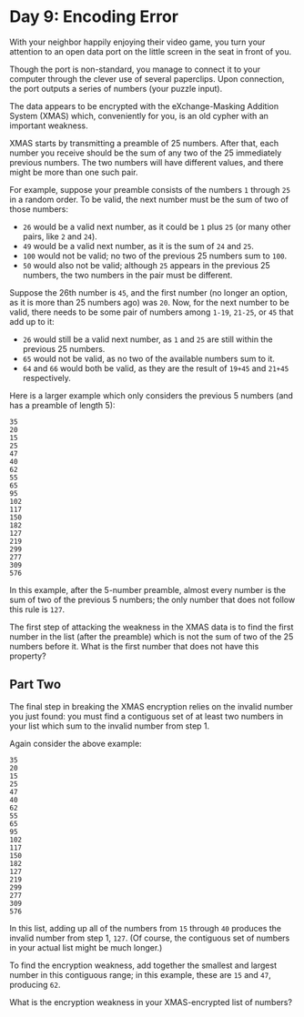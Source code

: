 # Day 9: Encoding Error

With your neighbor happily enjoying their video game, you turn your attention to an open data port on the little screen in the seat in front of you.

Though the port is non-standard, you manage to connect it to your computer through the clever use of several paperclips. Upon connection, the port outputs a series of numbers (your puzzle input).

The data appears to be encrypted with the eXchange-Masking Addition System (XMAS) which, conveniently for you, is an old cypher with an important weakness.

XMAS starts by transmitting a preamble of 25 numbers. After that, each number you receive should be the sum of any two of the 25 immediately previous numbers. The two numbers will have different values, and there might be more than one such pair.

For example, suppose your preamble consists of the numbers `1` through `25` in a random order. To be valid, the next number must be the sum of two of those numbers:

  - `26` would be a valid next number, as it could be `1` plus `25` (or many other pairs, like `2` and `24`).
  - `49` would be a valid next number, as it is the sum of `24` and `25`.
  - `100` would not be valid; no two of the previous 25 numbers sum to `100`.
  - `50` would also not be valid; although `25` appears in the previous 25 numbers, the two numbers in the pair must be different.

Suppose the 26th number is `45`, and the first number (no longer an option, as it is more than 25 numbers ago) was `20`. Now, for the next number to be valid, there needs to be some pair of numbers among `1-19`, `21-25`, or `45` that add up to it:

  - `26` would still be a valid next number, as `1` and `25` are still within the previous 25 numbers.
  - `65` would not be valid, as no two of the available numbers sum to it.
  - `64` and `66` would both be valid, as they are the result of `19+45` and `21+45` respectively.

Here is a larger example which only considers the previous 5 numbers (and has a preamble of length 5):

```
35
20
15
25
47
40
62
55
65
95
102
117
150
182
127
219
299
277
309
576
```

In this example, after the 5-number preamble, almost every number is the sum of two of the previous 5 numbers; the only number that does not follow this rule is `127`.

The first step of attacking the weakness in the XMAS data is to find the first number in the list (after the preamble) which is not the sum of two of the 25 numbers before it. What is the first number that does not have this property?

## Part Two

The final step in breaking the XMAS encryption relies on the invalid number you just found: you must find a contiguous set of at least two numbers in your list which sum to the invalid number from step 1.

Again consider the above example:

```
35
20
15
25
47
40
62
55
65
95
102
117
150
182
127
219
299
277
309
576
```

In this list, adding up all of the numbers from `15` through `40` produces the invalid number from step 1, `127`. (Of course, the contiguous set of numbers in your actual list might be much longer.)

To find the encryption weakness, add together the smallest and largest number in this contiguous range; in this example, these are `15` and `47`, producing `62`.

What is the encryption weakness in your XMAS-encrypted list of numbers?
